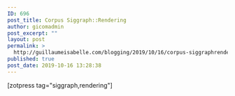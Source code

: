 ```yaml
---
ID: 696
post_title: Corpus Siggraph::Rendering
author: gicomadmin
post_excerpt: ""
layout: post
permalink: >
  http://guillaumeisabelle.com/blogging/2019/10/16/corpus-siggraphrendering/
published: true
post_date: 2019-10-16 13:28:38
---
```

<!-- wp:shortcode --> [zotpress tag="siggraph,rendering"] 

<!-- /wp:shortcode -->